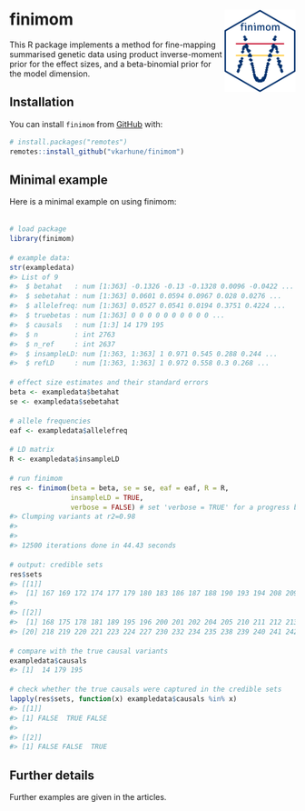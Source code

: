 
<!-- README.md is generated from README.Rmd. Please edit that file -->
<!-- remember to knit this separately with devtools::build_readme() -->

# finimom <img src="man/figures/finimom.png" align="right" width="125"/>

<!-- badges: start -->
<!-- badges: end -->

This R package implements a method for fine-mapping summarised genetic
data using product inverse-moment prior for the effect sizes, and a
beta-binomial prior for the model dimension.

## Installation

You can install `finimom` from [GitHub](https://github.com/) with:

``` r
# install.packages("remotes")
remotes::install_github("vkarhune/finimom")
```

## Minimal example

Here is a minimal example on using finimom:

``` r

# load package
library(finimom)

# example data:
str(exampledata)
#> List of 9
#>  $ betahat   : num [1:363] -0.1326 -0.13 -0.1328 0.0096 -0.0422 ...
#>  $ sebetahat : num [1:363] 0.0601 0.0594 0.0967 0.028 0.0276 ...
#>  $ allelefreq: num [1:363] 0.0527 0.0541 0.0194 0.3751 0.4224 ...
#>  $ truebetas : num [1:363] 0 0 0 0 0 0 0 0 0 0 ...
#>  $ causals   : num [1:3] 14 179 195
#>  $ n         : int 2763
#>  $ n_ref     : int 2637
#>  $ insampleLD: num [1:363, 1:363] 1 0.971 0.545 0.288 0.244 ...
#>  $ refLD     : num [1:363, 1:363] 1 0.972 0.558 0.3 0.268 ...

# effect size estimates and their standard errors
beta <- exampledata$betahat
se <- exampledata$sebetahat

# allele frequencies
eaf <- exampledata$allelefreq

# LD matrix
R <- exampledata$insampleLD

# run finimom
res <- finimom(beta = beta, se = se, eaf = eaf, R = R,
               insampleLD = TRUE,
               verbose = FALSE) # set 'verbose = TRUE' for a progress bar 
#> Clumping variants at r2=0.98
#> 
#> 
#> 12500 iterations done in 44.43 seconds

# output: credible sets
res$sets
#> [[1]]
#>  [1] 167 169 172 174 177 179 180 183 186 187 188 190 193 194 208 209
#> 
#> [[2]]
#>  [1] 168 175 178 181 189 195 196 200 201 202 204 205 210 211 212 213 214 215 216
#> [20] 218 219 220 221 223 224 227 230 232 234 235 238 239 240 241 242 248 251 254

# compare with the true causal variants
exampledata$causals
#> [1]  14 179 195

# check whether the true causals were captured in the credible sets
lapply(res$sets, function(x) exampledata$causals %in% x)
#> [[1]]
#> [1] FALSE  TRUE FALSE
#> 
#> [[2]]
#> [1] FALSE FALSE  TRUE
```

## Further details

Further examples are given in the articles.
